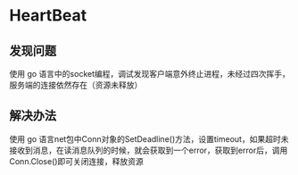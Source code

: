 # HeartBeat
## 发现问题
使用 go 语言中的socket编程，调试发现客户端意外终止进程，未经过四次挥手，服务端的连接依然存在（资源未释放）
## 解决办法
使用 go 语言net包中Conn对象的SetDeadline()方法，设置timeout，如果超时未接收到消息，在读消息队列的时候，就会获取到一个error，获取到error后，调用Conn.Close()即可关闭连接，释放资源